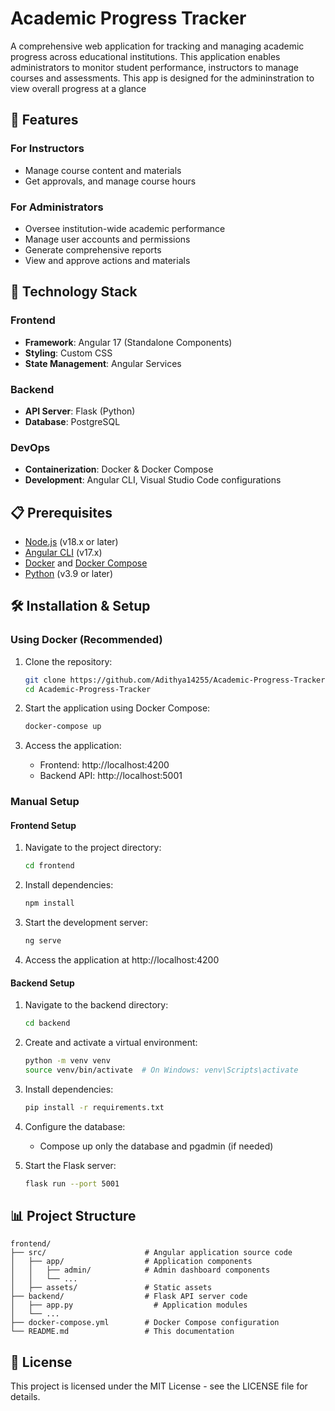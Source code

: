 # Academic Progress Tracker

A comprehensive web application for tracking and managing academic progress across educational institutions. This application enables administrators to monitor student performance, instructors to manage courses and assessments. This app is designed for the admininstration to view overall progress at a glance

## 🚀 Features

### For Instructors
- Manage course content and materials
- Get approvals, and manage course hours
  
### For Administrators
- Oversee institution-wide academic performance
- Manage user accounts and permissions
- Generate comprehensive reports
- View and approve actions and materials

## 🔧 Technology Stack

### Frontend
- **Framework**: Angular 17 (Standalone Components)
- **Styling**: Custom CSS
- **State Management**: Angular Services

### Backend
- **API Server**: Flask (Python)
- **Database**: PostgreSQL

### DevOps
- **Containerization**: Docker & Docker Compose
- **Development**: Angular CLI, Visual Studio Code configurations

## 📋 Prerequisites

- [Node.js](https://nodejs.org/) (v18.x or later)
- [Angular CLI](https://angular.io/cli) (v17.x)
- [Docker](https://www.docker.com/get-started) and [Docker Compose](https://docs.docker.com/compose/install/)
- [Python](https://www.python.org/downloads/) (v3.9 or later)

## 🛠️ Installation & Setup

### Using Docker (Recommended)

1. Clone the repository:
   ```bash
   git clone https://github.com/Adithya14255/Academic-Progress-Tracker.git
   cd Academic-Progress-Tracker
   ```

2. Start the application using Docker Compose:
   ```bash
   docker-compose up
   ```

3. Access the application:
   - Frontend: http://localhost:4200
   - Backend API: http://localhost:5001

### Manual Setup

#### Frontend Setup

1. Navigate to the project directory:
   ```bash
   cd frontend
   ```

2. Install dependencies:
   ```bash
   npm install
   ```

3. Start the development server:
   ```bash
   ng serve
   ```

4. Access the application at http://localhost:4200

#### Backend Setup

1. Navigate to the backend directory:
   ```bash
   cd backend
   ```

2. Create and activate a virtual environment:
   ```bash
   python -m venv venv
   source venv/bin/activate  # On Windows: venv\Scripts\activate
   ```

3. Install dependencies:
   ```bash
   pip install -r requirements.txt
   ```

4. Configure the database:
   - Compose up only the database and pgadmin (if needed)

5. Start the Flask server:
   ```bash
   flask run --port 5001
   ```

## 📊 Project Structure

```
frontend/
├── src/                      # Angular application source code
│   ├── app/                  # Application components
│   │   ├── admin/            # Admin dashboard components
│   │   └── ...
│   ├── assets/               # Static assets
├── backend/                  # Flask API server code
│   ├── app.py                  # Application modules
│   └── ...
├── docker-compose.yml        # Docker Compose configuration
└── README.md                 # This documentation
```


## 📜 License

This project is licensed under the MIT License - see the LICENSE file for details.
